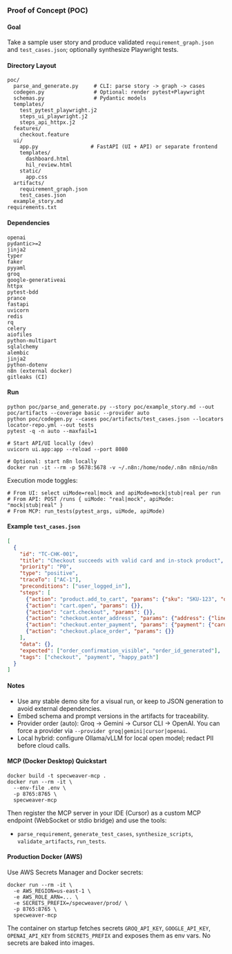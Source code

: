 ### Proof of Concept (POC)

#### Goal
Take a sample user story and produce validated `requirement_graph.json` and `test_cases.json`; optionally synthesize Playwright tests.

#### Directory Layout

```
poc/
  parse_and_generate.py     # CLI: parse story -> graph -> cases
  codegen.py                # Optional: render pytest+Playwright
  schemas.py                # Pydantic models
  templates/
    test_pytest_playwright.j2
    steps_ui_playwright.j2
    steps_api_httpx.j2
  features/
    checkout.feature
  ui/
    app.py                 # FastAPI (UI + API) or separate frontend
    templates/
      dashboard.html
      hil_review.html
    static/
      app.css
  artifacts/
    requirement_graph.json
    test_cases.json
  example_story.md
requirements.txt
```

#### Dependencies

```
openai
pydantic>=2
jinja2
typer
faker
pyyaml
groq
google-generativeai
httpx
pytest-bdd
prance
fastapi
uvicorn
redis
rq
celery
aiofiles
python-multipart
sqlalchemy
alembic
jinja2
python-dotenv
n8n (external docker)
gitleaks (CI)
```

#### Run

```
python poc/parse_and_generate.py --story poc/example_story.md --out poc/artifacts --coverage basic --provider auto
python poc/codegen.py --cases poc/artifacts/test_cases.json --locators locator-repo.yml --out tests
pytest -q -n auto --maxfail=1

# Start API/UI locally (dev)
uvicorn ui.app:app --reload --port 8080

# Optional: start n8n locally
docker run -it --rm -p 5678:5678 -v ~/.n8n:/home/node/.n8n n8nio/n8n
```

Execution mode toggles:
```
# From UI: select uiMode=real|mock and apiMode=mock|stub|real per run
# From API: POST /runs { uiMode: "real|mock", apiMode: "mock|stub|real" }
# From MCP: run_tests(pytest_args, uiMode, apiMode)
```

#### Example `test_cases.json`

```json
[
  {
    "id": "TC-CHK-001",
    "title": "Checkout succeeds with valid card and in-stock product",
    "priority": "P0",
    "type": "positive",
    "traceTo": ["AC-1"],
    "preconditions": ["user_logged_in"],
    "steps": [
      {"action": "product.add_to_cart", "params": {"sku": "SKU-123", "qty": 1}},
      {"action": "cart.open", "params": {}},
      {"action": "cart.checkout", "params": {}},
      {"action": "checkout.enter_address", "params": {"address": {"line1": "123 Main", "city": "NYC", "zip": "10001"}}},
      {"action": "checkout.enter_payment", "params": {"payment": {"cardNumber": "4242424242424242", "expiry": "12/30", "cvv": "123"}}},
      {"action": "checkout.place_order", "params": {}}
    ],
    "data": {},
    "expected": ["order_confirmation_visible", "order_id_generated"],
    "tags": ["checkout", "payment", "happy_path"]
  }
]
```

#### Notes

- Use any stable demo site for a visual run, or keep to JSON generation to avoid external dependencies.
- Embed schema and prompt versions in the artifacts for traceability.
- Provider order (auto): Groq → Gemini → Cursor CLI → OpenAI. You can force a provider via `--provider groq|gemini|cursor|openai`.
 - Local hybrid: configure Ollama/vLLM for local open model; redact PII before cloud calls.

#### MCP (Docker Desktop) Quickstart

```
docker build -t specweaver-mcp .
docker run --rm -it \
  --env-file .env \
  -p 8765:8765 \
  specweaver-mcp
```

Then register the MCP server in your IDE (Cursor) as a custom MCP endpoint (WebSocket or stdio bridge) and use the tools:
- `parse_requirement`, `generate_test_cases`, `synthesize_scripts`, `validate_artifacts`, `run_tests`.

#### Production Docker (AWS)

Use AWS Secrets Manager and Docker secrets:
```
docker run --rm -it \
  -e AWS_REGION=us-east-1 \
  -e AWS_ROLE_ARN=... \
  -e SECRETS_PREFIX=/specweaver/prod/ \
  -p 8765:8765 \
  specweaver-mcp
```
The container on startup fetches secrets `GROQ_API_KEY`, `GOOGLE_API_KEY`, `OPENAI_API_KEY` from `SECRETS_PREFIX` and exposes them as env vars. No secrets are baked into images.